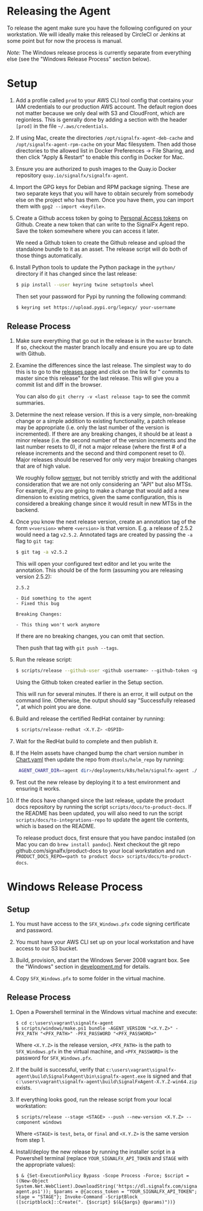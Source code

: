 # Releasing the Agent

To release the agent make sure you have the following configured on your
workstation.  We will ideally make this released by CircleCI or Jenkins at some
point but for now the process is manual.

*Note:* The Windows release process is currently separate from everything else
(see the "Windows Release Process" section below).

# Setup

1. Add a profile called `prod` to your AWS CLI tool config that contains your
   IAM credentials to our production AWS account.  The default region does not
   matter because we only deal with S3 and CloudFront, which are regionless.
   This is genrally done by adding a section with the header `[prod]` in the
   file `~/.aws/credentials`.

1. If using Mac, create the directories `/opt/signalfx-agent-deb-cache` and
   `/opt/signalfx-agent-rpm-cache` on your Mac filesystem.  Then add those
   directories to the allowed list in Docker Preferences -> File Sharing, and
   then click "Apply & Restart" to enable this config in Docker for Mac.

1. Ensure you are authorized to push images to the Quay.io Docker repository
   `quay.io/signalfx/signalfx-agent`.

1. Import the GPG keys for Debian and RPM package signing.  These are two
   separate keys that you will have to obtain securely from somebody else on
   the project who has them.  Once you have them, you can import them with
   `gpg2 --import <keyfile>`.

1. Create a Github access token by going to [Personal Access tokens](
   https://github.com/settings/tokens) on Github.  Create a new token that can
   write to the SignalFx Agent repo.  Save the token somewhere where you can
   access it later.

   We need a Github token to create the Github release and upload the
   standalone bundle to it as an asset.  The release script will do both of
   those things automatically.

1. Install Python tools to update the Python package in the `python/`
   directory if it has changed since the last release:

   ```sh
   $ pip install --user keyring twine setuptools wheel
   ```

   Then set your password for Pypi by running the following command:

   ```sh
   $ keyring set https://upload.pypi.org/legacy/ your-username
   ```

## Release Process

1. Make sure everything that go out in the release is in the `master` branch.
   If so, checkout the master branch locally and ensure you are up to date
   with Github.

1. Examine the differences since the last release.  The simplest way to do
   this is to go to the [releases
   page](https://github.com/signalfx/signalfx-agent/releases) and click on the
   link for "<N> commits to master since this release" for the last release.
   This will give you a commit list and diff in the browser.

   You can also do `git cherry -v <last release tag>` to see the commit
   summaries.

1. Determine the next release version.  If this is a very simple, non-breaking
   change or a simple addition to existing functionality, a patch release may
   be appropriate (i.e. only the last number of the version is incremented).
   If there are any breaking changes, it should be at least a minor release
   (i.e. the second number of the version increments and the last number
   resets to 0), if not a major release (where the first # of a release
   increments and the second and third component reset to 0).  Major releases
   should be reserved for only very major breaking changes that are of high
   value.

   We roughly follow [semver](https://semver.org/), but not terribly
   strictly and with the additional consideration that we are not only
   considering an "API" but also MTSs.  For example, if you are going to make
   a change that would add a new dimension to existing metrics, given the same
   configuration, this is considered a breaking change since it would result
   in new MTSs in the backend.

1. Once you know the next release version, create an annotation tag of the
   form `v<version>` where `<version>` is that version.  E.g. a release of
   2.5.2 would need a tag `v2.5.2`.  Annotated tags are created by passing the
   `-a` flag to `git tag`:

   ```sh
   $ git tag -a v2.5.2
   ```

   This will open your configured text editor and let you write the
   annotation.  This should be of the form (assuming you are releasing version
   2.5.2):

   ```
   2.5.2

   - Did something to the agent
   - Fixed this bug

   Breaking Changes:

   - This thing won't work anymore
   ```

   If there are no breaking changes, you can omit that section.

   Then push that tag with `git push --tags`.

1. Run the release script:

   ```sh
   $ scripts/release --github-user <github username> --github-token <github token>
   ```

   Using the Github token created earlier in the Setup section.

   This will run for several minutes.  If there is an error, it will output on
   the command line.  Otherwise, the output should say "Successfully released
   <version>", at which point you are done.

1. Build and release the certified RedHat container by running:

   ```sh
   $ scripts/release-redhat <X.Y.Z> <OSPID>
   ```

1. Wait for the RedHat build to complete and then publish it.

1. If the Helm assets have changed bump the chart version number in [Chart.yaml](deployments/k8s/helm/signalfx-agent/Chart.yaml)
   then update the repo from `dtools/helm_repo` by running:

   ```sh
    AGENT_CHART_DIR=<agent dir>/deployments/k8s/helm/signalfx-agent ./update signalfx-agent
    ```

1. Test out the new release by deploying it to a test environment and ensuring
   it works.

1. If the docs have changed since the last release, update the product docs
   repository by running the script `scripts/docs/to-product-docs`.  If the
   README has been updated, you will also need to run the script
   `scripts/docs/to-integrations-repo` to update the agent tile contents,
   which is based on the README.

   To release product docs, first ensure that you have pandoc installed (on
   Mac you can do `brew install pandoc`).  Next checkout the git repo
   github.com/signalfx/product-docs to your local workstation and run
   `PRODUCT_DOCS_REPO=<path to product docs> scripts/docs/to-product-docs`.

# Windows Release Process

## Setup

1. You must have access to the `SFX_Windows.pfx` code signing certificate and password.

1. You must have your AWS CLI set up on your local workstation and have access to our
   S3 bucket.

1. Build, provision, and start the Windows Server 2008 vagrant box. See the "Windows"
   section in [development.md](docs/development.md) for details.

1. Copy `SFX_Windows.pfx` to some folder in the virtual machine.

## Release Process

1. Open a Powershell terminal in the Windows virtual machine and execute:

   ```
   $ cd c:\users\vagrant\signalfx-agent
   $ scripts/windows/make.ps1 bundle -AGENT_VERSION "<X.Y.Z>" -PFX_PATH "<PFX_PATH>" -PFX_PASSWORD "<PFX_PASSWORD>"
   ```

   Where `<X.Y.Z>` is the release version, `<PFX_PATH>` is the path to `SFX_Windows.pfx`
   in the virtual machine, and `<PFX_PASSWORD>` is the password for `SFX_Windows.pfx`.

1. If the build is successful, verify that
   `c:\users\vagrant\signalfx-agent\build\SignalFxAgent\bin\signalfx-agent.exe` is signed and that
   `c:\users\vagrant\signalfx-agent\build\SignalFxAgent-X.Y.Z-win64.zip` exists.

1. If everything looks good, run the release script from your local workstation:

   ```
   $ scripts/release --stage <STAGE> --push --new-version <X.Y.Z> --component windows
   ```

   Where `<STAGE>` is `test`, `beta`, or `final` and `<X.Y.Z>` is the same version from step 1.

1. Install/deploy the new release by running the installer script in a Powershell terminal
   (replace `YOUR_SIGNALFX_API_TOKEN` and `STAGE` with the appropriate values):

   ```
   $ & {Set-ExecutionPolicy Bypass -Scope Process -Force; $script = ((New-Object System.Net.WebClient).DownloadString('https://dl.signalfx.com/signalfx-agent.ps1')); $params = @{access_token = "YOUR_SIGNALFX_API_TOKEN"; stage = "STAGE"}; Invoke-Command -ScriptBlock ([scriptblock]::Create(". {$script} $(&{$args} @params)"))}
   ```
